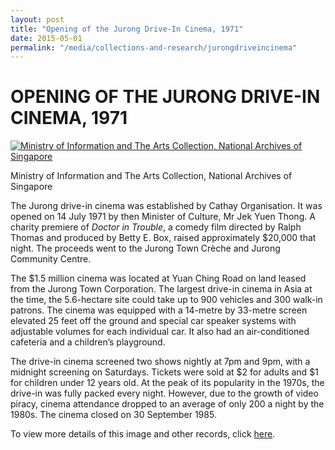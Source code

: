 ```yaml
---
layout: post
title: "Opening of the Jurong Drive-In Cinema, 1971"
date: 2015-05-01
permalink: "/media/collections-and-research/jurongdriveincinema"
---
```


# OPENING OF THE JURONG DRIVE-IN CINEMA, 1971

[![Ministry of Information and The Arts Collection, National Archives of Singapore](http://www.nas.gov.sg/blogs/archivistpick/wp-content/uploads/2015/04/2015-05-01-L.jpg)](http://www.nas.gov.sg/blogs/archivistpick/wp-content/uploads/2015/04/2015-05-01-L.jpg)

Ministry of Information and The Arts Collection, National Archives of Singapore

The Jurong drive-in cinema was established by Cathay Organisation. It was opened on 14 July 1971 by then Minister of Culture, Mr Jek Yuen Thong. A charity premiere of *Doctor in Trouble*, a comedy film directed by Ralph Thomas and produced by Betty E. Box, raised approximately $20,000 that night. The proceeds went to the Jurong Town Crèche and Jurong Community Centre.

The $1.5 million cinema was located at Yuan Ching Road on land leased from the Jurong Town Corporation. The largest drive-in cinema in Asia at the time, the 5.6-hectare site could take up to 900 vehicles and 300 walk-in patrons. The cinema was equipped with a 14-metre by 33-metre screen elevated 25 feet off the ground and special car speaker systems with adjustable volumes for each individual car. It also had an air-conditioned cafeteria and a children’s playground.

The drive-in cinema screened two shows nightly at 7pm and 9pm, with a midnight screening on Saturdays. Tickets were sold at $2 for adults and $1 for children under 12 years old. At the peak of its popularity in the 1970s, the drive-in was fully packed every night. However, due to the growth of video piracy, cinema attendance dropped to an average of only 200 a night by the 1980s. The cinema closed on 30 September 1985.

To view more details of this image and other records, click [here](http://www.nas.gov.sg/archivesonline/photographs/record-details/d999f0b5-1161-11e3-83d5-0050568939ad).